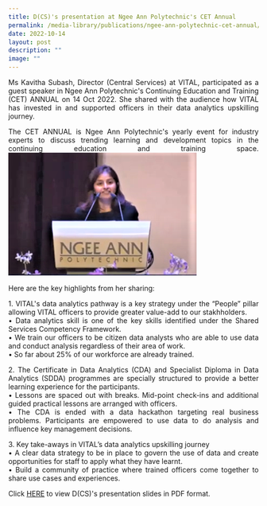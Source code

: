 ```yaml
---
title: D(CS)'s presentation at Ngee Ann Polytechnic's CET Annual
permalink: /media-library/publications/ngee-ann-polytechnic-cet-annual/
date: 2022-10-14
layout: post
description: ""
image: ""
---
```

<p align="justify">Ms Kavitha Subash, Director (Central Services) at VITAL, participated as a guest speaker in Ngee Ann Polytechnic's Continuing Education and Training (CET) ANNUAL on 14 Oct 2022. She shared with the audience how VITAL has invested in and supported officers in their data analytics upskilling journey.  

<p align="justify">The CET ANNUAL is Ngee Ann Polytechnic's yearly event for industry experts to discuss trending learning and development topics in the continuing education and training space.
<img src="/images/media/cet annual.png">


Here are the key highlights from her sharing:
<p align="justify">1. VITAL's data analytics pathway is a key strategy under the “People” pillar allowing VITAL officers to provide greater value-add to our stakhholders.<br>
• Data analytics skill is one of the key skills identified under the Shared Services Competency Framework.<br>
•	We train our officers to be citizen data analysts who are able to use data and conduct analysis regardless of their area of work.<br>
•	So far about 25% of our workforce are already trained.</p>

<p align="justify">2.	The Certificate in Data Analytics (CDA) and Specialist Diploma in Data Analytics (SDDA) programmes are specially structured to provide a better learning experience for the participants.
<br>•	Lessons are spaced out with breaks. Mid-point check-ins and additional guided practical lessons are arranged with officers. 
<br>•	The CDA is ended with a data hackathon targeting real business problems. Participants are empowered to use data to do analysis and influence key management decisions.</p>

<p align="justify">3.	Key take-aways in VITAL’s data analytics upskilling journey
<br>•	A clear data strategy to be in place to govern the use of data and create opportunities for staff to apply what they have learnt.
<br>•	Build a community of practice where trained officers come together to share use cases and experiences.</p>

Click <a href = "/files/cet annual.pdf">HERE</a> to view D(CS)'s presentation slides in PDF format.